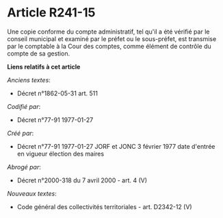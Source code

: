 # Article R241-15

Une copie conforme du compte administratif, tel qu'il a été vérifié par le conseil municipal et examiné par le préfet ou le
sous-préfet, est transmise par le comptable à la Cour des comptes, comme élément de contrôle du compte de sa gestion.

**Liens relatifs à cet article**

_Anciens textes_:

  - Décret n°1862-05-31 art. 511

_Codifié par_:

  - Décret n°77-91 1977-01-27

_Créé par_:

  - Décret n°77-91 1977-01-27 JORF et JONC 3 février 1977 date d'entrée en vigueur élection des maires

_Abrogé par_:

  - Décret n°2000-318 du 7 avril 2000 - art. 4 (V)

_Nouveaux textes_:

  - Code général des collectivités territoriales - art. D2342-12 (V)
